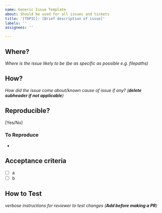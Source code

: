 ```yaml
---
name: Generic Issue Template
about: Should be used for all issues and tickets
title: '[TOPIC]: [Brief description of issue]'
labels: ''
assignees: ''

---
```


## Where?
_Where is the issue likely to be (be as specific as possible e.g. filepaths)_

## How?
_How did the issue come about/known cause of issue if any? (**delete subheader if not applicable**)_

## Reproducible?
[Yes/No]

### To Reproduce
- 

## Acceptance criteria 
- [ ] a
- [ ] b

## How to Test 
_verbose instructions for reviewer to test changes
(**Add before making a PR**)_